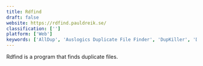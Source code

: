 ```yaml
---
title: Rdfind
draft: false 
website: https://rdfind.pauldreik.se/
classification: ['']
platform: ['Web']
keywords: ['AllDup', 'Auslogics Duplicate File Finder', 'DupKiller', 'Duplicate Cleaner', 'Easy Duplicate Finder', 'FSlint', 'Fast Duplicate File Finder', 'FindDupe', 'Glary Utilities', 'MacKeeper', 'MacPaw Gemini 2', 'PictureEcho', 'Powerphotos', 'Simple Duplicate Finder', 'VisiPics', 'dupeGuru', 'rmlint']
---
```

Rdfind is a program that finds duplicate files.